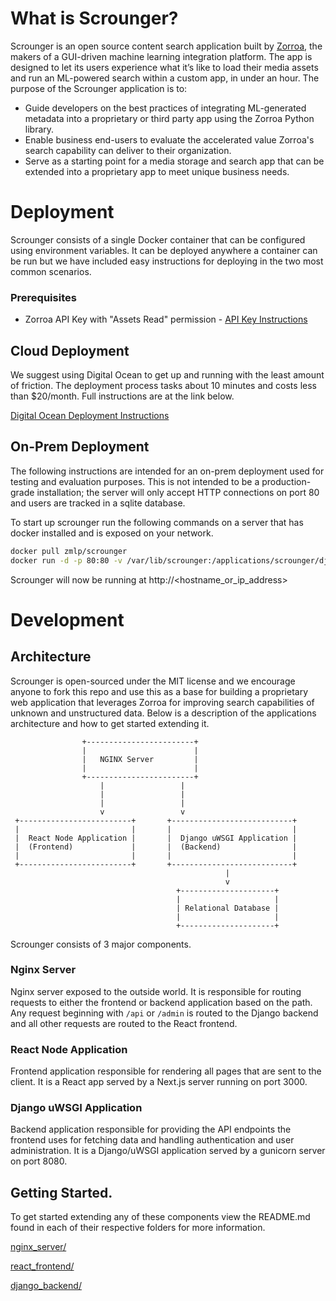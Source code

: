# What is Scrounger?

Scrounger is an open source content search application built by [Zorroa](https://zorroa.com), the makers of a GUI-driven machine learning integration platform. The app is designed to let its users experience what it’s like to load their media assets and run an ML-powered  search within a custom app, in under an hour.
The purpose of the Scrounger application is to:
- Guide developers on the best practices of integrating ML-generated metadata into a proprietary or third party app using the Zorroa Python library.
- Enable business end-users to evaluate the accelerated value Zorroa's search capability can deliver to their organization.
- Serve as a starting point for a media storage and search app that can be extended into a proprietary app to meet unique business needs.

# Deployment
Scrounger consists of a single Docker container that can be configured using environment 
variables. It can be deployed anywhere a container can be run but we have included easy 
instructions for deploying in the two most common scenarios.

### Prerequisites
- Zorroa API Key with "Assets Read" permission - [API Key Instructions](https://zorroa.gitbook.io/zmlp/getting-started/quick-start/python-zvi-client#get-api-key) 

## Cloud Deployment
We suggest using Digital Ocean to get up and running with the 
least amount of friction. The deployment process tasks about 10 minutes and costs less
than $20/month. Full instructions are at the link below.

[Digital Ocean Deployment Instructions](https://zorroa.gitbook.io/scrounger/)

## On-Prem Deployment
The following instructions are intended for an on-prem deployment used for testing and 
evaluation purposes. This is not intended to be a production-grade installation; the 
server will only accept HTTP connections on port 80 and users are tracked in a sqlite 
database.

To start up scrounger run the following commands on a server that has docker installed and
is exposed on your network.

```bash
docker pull zmlp/scrounger
docker run -d -p 80:80 -v /var/lib/scrounger:/applications/scrounger/django_backend/scrounger/sqlite -e ZMLP_API_KEY='<ZMLP_API_KEY>' zmlp/scrounger
```

Scrounger will now be running at http://<hostname_or_ip_address>

# Development

## Architecture

Scrounger is open-sourced under the MIT license and we encourage anyone to fork this repo and
use this as a base for building a proprietary web application that leverages Zorroa for 
improving search capabilities of unknown and unstructured data. Below is a description of the
applications architecture and how to get started extending it.




                    +------------------------+
                    |                        |
                    |   NGINX Server         |
                    |                        |
                    +------------------------+
                        |                 |
                        |                 |
                        |                 |
                        v                 v
     +-------------------------+       +---------------------------+
     |                         |       |                           |
     |  React Node Application |       |  Django uWSGI Application |
     |  (Frontend)             |       |  (Backend)                |
     |                         |       |                           |
     +-------------------------+       +---------------------------+
                                                    |
                                                    v
                                         +---------------------+
                                         |                     |
                                         | Relational Database |
                                         |                     |
                                         +---------------------+




Scrounger consists of 3 major components.

### Nginx Server
Nginx server exposed to the outside world. It is responsible for routing
requests to either the frontend or backend application based on the path. Any request beginning
with `/api` or `/admin` is routed to the Django backend and all other requests are routed to 
the React frontend.

### React Node Application
Frontend application responsible for rendering
all pages that are sent to the client. It is a React app served by a Next.js server
running on port 3000.

### Django uWSGI Application
Backend application responsible for providing the API
endpoints the frontend uses for fetching data and handling authentication and user administration. 
It is a Django/uWSGI application served by a gunicorn server on port 8080.

## Getting Started.
To get started extending any of these components view the README.md found in each of their 
respective folders for more information.

[nginx_server/](https://github.com/Zorroa/scrounger/tree/main/nginx_server)

[react_frontend/](https://github.com/Zorroa/scrounger/tree/main/react_frontend)

[django_backend/](https://github.com/Zorroa/scrounger/tree/main/django_backend)
